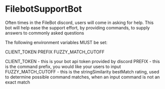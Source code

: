 # FilebotSupportBot
Often times in the FileBot discord, users will come in asking for help. This bot will help ease the support effort, by providing commands, to supply answers to commonly asked questions

The following environment variables MUST be set:

CLIENT_TOKEN
PREFIX
FUZZY_MATCH_CUTOFF

CLIENT_TOKEN - this is your bot api token provided by discord
PREFIX - this is the command prefix, you would like your users to input
FUZZY_MATCH_CUTOFF - this is the stringSimilarity bestMatch rating, used to determine possible command matches, when an input command is not an exact match
